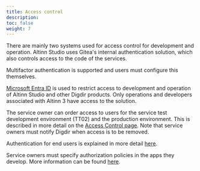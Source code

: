 ```yaml
---
title: Access control
description: 
toc: false
weight: 7
---
```


There are mainly two systems used for access control for development and operation.
Altinn Studio uses Gitea's internal authentication solution, which also controls access to the code of the services.

Multifactor authentication is supported and users must configure this themselves.

[Microsoft Entra ID](https://www.microsoft.com/en-us/security/business/identity-access/microsoft-entra-id) is used to
restrict access to development and operation of Altinn Studio and other Digdir products.
Only operations and developers associated with Altinn 3 have access to the solution.

The service owner can order access to users for the service test development environment (TT02) and the production environment.
This is described in more detail on the [Access Control page](/altinn-studio/guides/administration/access-management/apps/).
Note that service owners must notify Digdir when access is to be removed.

Authentication for end users is explained in more detail [here](/api/authentication/).

Service owners must specify authorization policies in the apps they develop.
More information can be found [here](/altinn-studio/reference/configuration/authorization/).

